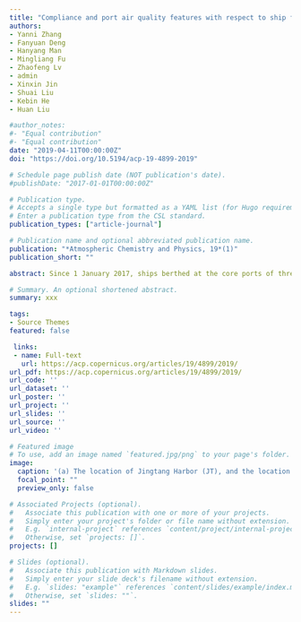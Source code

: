 ```yaml
---
title: "Compliance and port air quality features with respect to ship fuel switching regulation: a field observation campaign, SEISO-Bohai"
authors:
- Yanni Zhang
- Fanyuan Deng
- Hanyang Man
- Mingliang Fu
- Zhaofeng Lv
- admin
- Xinxin Jin
- Shuai Liu
- Kebin He
- Huan Liu

#author_notes:
#- "Equal contribution"
#- "Equal contribution"
date: "2019-04-11T00:00:00Z"
doi: "https://doi.org/10.5194/acp-19-4899-2019"

# Schedule page publish date (NOT publication's date).
#publishDate: "2017-01-01T00:00:00Z"

# Publication type.
# Accepts a single type but formatted as a YAML list (for Hugo requirements).
# Enter a publication type from the CSL standard.
publication_types: ["article-journal"]

# Publication name and optional abbreviated publication name.
publication: "*Atmospheric Chemistry and Physics, 19*(1)"
publication_short: ""

abstract: Since 1 January 2017, ships berthed at the core ports of three designated “domestic emission control areas” (DECAs) in China should be using fuel with a sulfur content less than or equal to 0.5 %. In order to evaluate the impacts of fuel switching, a measurement campaign (SEISO-Bohai) was conducted from 28 December 2016 to 15 January 2017 at Jingtang Harbor, an area within the seventh busiest port in the world. This campaign included meteorological monitoring, pollutant monitoring, aerosol sampling and fuel sampling. During the campaign, 16 ship plumes were captured by the on-shore measurement site, and 4 plumes indicated the usage of high-SF (SF refers to the sulfur content of marine fuels). The average reduction of the mean ΔNOx∕ΔSO2 ratio from high-sulfur plumes (3.26) before 1 January to low-sulfur plumes (12.97) after 1 January shows a direct SO2 emission reduction of 75 %, consistent with the sulfur content reduction (79 %). The average concentrations of PM2.5 (particulate matter with a diameter less than 2.5 µm), NOx, SO2, O3 and CO during campaign were 147.85 µg m−3, 146.93, 21.91, 29.68 ppb and 2.21 ppm, respectively, among which NOx reached a maximum hourly concentration of 692.6 ppb, and SO2 reached a maximum hourly concentration of 165.5 ppb. The mean concentrations of carbonaceous and dominant ionic species in particles were 6.52 (EC – elemental carbon), 23.10 (OC – organic carbon), 22.04 (), 25.95 () and 13.55 () µg m−3. Although the carbonaceous species in particles were not significantly affected by fuel switching, the gas and particle pollutants in the ambient air exhibited clear and effective improvements due to the implementation of low-sulfur fuel. Comparison with the prevailing atmospheric conditions and a wind map of SO2 variation concluded a prompt SO2 reduction of 70 % in ambient air after fuel switching. Given the high humidity at the study site, this SO2 reduction will abate the concentration of secondary aerosols and improve the acidity of particulate matter. Based on the enrichment factors of elements in PM2.5, vanadium was identified as a marker of residual fuel ship emissions, decreasing significantly by 97.1 % from 309.9 ng m−3 before fuel switching to 9.1 ng m−3 after regulation, which indicated a crucial improvement due to the implementation of low-sulfur fuels. Ship emissions were proven to be significantly influential both directly and indirectly on the port environment and the coastal areas around Bohai Bay, where the population density reaches over 650 people per square kilometer. The results from this study report the positive impact of fuel switching on the air quality in the study region and indicate a new method for identifying the ship fuel type used by vessels in the area.

# Summary. An optional shortened abstract.
summary: xxx

tags:
- Source Themes
featured: false

 links:
 - name: Full-text
   url: https://acp.copernicus.org/articles/19/4899/2019/
url_pdf: https://acp.copernicus.org/articles/19/4899/2019/
url_code: ''
url_dataset: ''
url_poster: ''
url_project: ''
url_slides: ''
url_source: ''
url_video: ''

# Featured image
# To use, add an image named `featured.jpg/png` to your page's folder. 
image:
  caption: '(a) The location of Jingtang Harbor (JT), and the location of an official air quality monitoring station, Xinli Elementary School (XL; map inset). (b) The location of the measurement station (yellow marker) and the distribution of pools, berths and loading areas in the port domain. Wind rose (c), daily variation of temperature (d) and relative humidity (e) from the measurement station during the period from 28 December 2016 to 13 January 2017.'
  focal_point: ""
  preview_only: false

# Associated Projects (optional).
#   Associate this publication with one or more of your projects.
#   Simply enter your project's folder or file name without extension.
#   E.g. `internal-project` references `content/project/internal-project/index.md`.
#   Otherwise, set `projects: []`.
projects: []

# Slides (optional).
#   Associate this publication with Markdown slides.
#   Simply enter your slide deck's filename without extension.
#   E.g. `slides: "example"` references `content/slides/example/index.md`.
#   Otherwise, set `slides: ""`.
slides: ""
---
```


